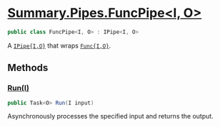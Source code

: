 # [Summary.Pipes.FuncPipe<I, O>](../src/Core/Pipes/FuncPipe.cs#L6)
```cs
public class FuncPipe<I, O> : IPipe<I, O>
```

A [`IPipe{I,O}`](./IPipe{I,O}.md) that wraps <u>`Func{I,O}`</u>.

## Methods
### [Run(I)](../src/Core/Pipes/FuncPipe.cs#L21)
```cs
public Task<O> Run(I input)
```

Asynchronously processes the specified input and returns the output.

